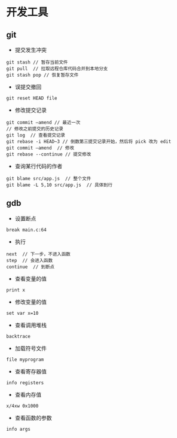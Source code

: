 # 开发工具

## git 
- 提交发生冲突 
```csharp-interactive
git stash // 暂存当前文件
git pull  // 拉取远程仓库代码合并到本地分支
git stash pop // 恢复暂存文件
```
- 误提交撤回
```dotnetcli
git reset HEAD file
```
- 修改提交记录
```dotnetcli
git commit –amend // 最近一次
// 修改之前提交的历史记录 
git log  // 查看提交记录
git rebase -i HEAD~3 // 倒数第三提交记录开始，然后将 pick 改为 edit
git commit –amend  // 修改
git rebase --continue // 提交修改
```
- 查询某行代码的作者
```dotnetcli
git blame src/app.js  // 整个文件
git blame -L 5,10 src/app.js  // 具体到行
```


## gdb
- 设置断点
```dotnetcli
break main.c:64
```

- 执行
```dotnetcli
next  // 下一步，不进入函数
step  // 会进入函数
continue  // 到断点
```
- 查看变量的值
```dotnetcli
print x
```

- 修改变量的值
```dotnetcli
set var x=10
```

- 查看调用堆栈
```dotnetcli
backtrace
```

- 加载符号文件
```dotnetcli
file myprogram
```
- 查看寄存器值
```dotnetcli
info registers
```
- 查看内存值
```dotnetcli
x/4xw 0x1000
```
- 查看函数的参数
```dotnetcli
info args
```

